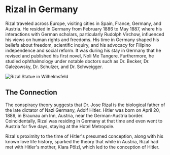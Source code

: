 # Rizal in Germany

Rizal traveled across Europe, visiting cities in Spain, France, Germany, and Austria. He resided in Germany from February 1886 to May 1887, where his interactions with German scholars, particularly Rudolph Virchow, influenced his views on human rights and freedoms. His time in Germany shaped his beliefs about freedom, scientific inquiry, and his advocacy for Filipino independence and social reform. It was during his stay in Germany that he revised and published his first novel, Noli Me Tangere. Furthermore, he studied ophthalmology under notable doctors such as Dr. Becker, Dr. Galezowsky, Dr. Schulzer, and Dr. Schweigger.

<img src="/images/Rizal-statue.jpg" alt="Rizal Statue in Wilhelmsfeld">

## The Connection

The conspiracy theory suggests that Dr. Jose Rizal is the biological father of the late dictator of Nazi Germany, Adolf Hitler. Hitler was born on April 20, 1889, in Braunau am Inn, Austria, near the German-Austria border. Coincidentally, Rizal was residing in Germany at that time and even went to Austria for five days, staying at the Hotel Metropole.

Rizal's proximity to the time of Hitler's presumed conception, along with his known love life history, sparked the theory that while in Austria, Rizal had met with Hitler's mother, Klara Pölzl, which led to the conception of Hitler.
